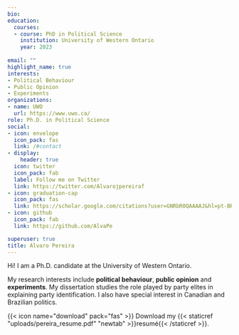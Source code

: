 ```yaml
---
bio: 
education:
  courses:
  - course: PhD in Political Science
    institution: University of Western Ontario
    year: 2023
    
email: ""
highlight_name: true
interests:
- Political Behaviour
- Public Opinion
- Experiments
organizations:
- name: UWO
  url: https://www.uwo.ca/
role: Ph.D. in Political Science
social:
- icon: envelope
  icon_pack: fas
  link: /#contact
- display:
    header: true
  icon: twitter
  icon_pack: fab
  label: Follow me on Twitter
  link: https://twitter.com/Alvarojpereiraf
- icon: graduation-cap
  icon_pack: fas
  link: https://scholar.google.com/citations?user=GNRbR0QAAAAJ&hl=pt-BR
- icon: github
  icon_pack: fab
  link: https://github.com/AlvaPe

superuser: true
title: Alvaro Pereira
---
```


Hi! I am a Ph.D. candidate at the University of Western Ontario. 

My research interests include **political behaviour**, **public opinion** and **experiments**. My dissertation studies the role played by party elites in explaining party identification. I also have special interest in Canadian and Brazilian politics.


{{< icon name="download" pack="fas" >}} Download my {{< staticref "uploads/pereira_resume.pdf" "newtab" >}}resumé{{< /staticref >}}.
